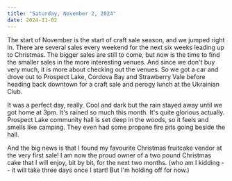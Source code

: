```yaml
---
title: "Saturday, November 2, 2024"
date: 2024-11-02
---
```


The start of November is the start of craft sale season, and we jumped right in.  There are several sales every weekend for the next six weeks leading up to Christmas.  The bigger sales are still to come, but now is the time to find the smaller sales in the more interesting venues.  And since we don't buy very much, it is more about checking out the venues.  So we got a car and drove out to Prospect Lake, Cordova Bay and Strawberry Vale before heading back downtown for a craft sale and perogy lunch at the Ukrainian Club. 

It was a perfect day, really.  Cool and dark but the rain stayed away until we got home at 3pm.  It's rained so much this month. It's quite glorious actually.  Prospect Lake community hall is set deep in the woods, so it feels and smells like camping.  They even had some propane fire pits going beside the hall. 

And the big news is that I found my favourite Christmas fruitcake vendor at the very first sale!  I am now the proud owner of a two pound Christmas cake that I will enjoy, bit by bit, for the next two months.  (who am I kidding -- it will take three days once I start!  But I'm holding off for now.)